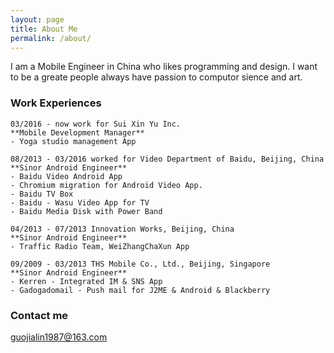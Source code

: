 ```yaml
---
layout: page
title: About Me
permalink: /about/
---
```


I am a Mobile Engineer in China who likes programming and design.
I want to be a greate people always have passion to computor sience and art.

### Work Experiences
```
03/2016 - now work for Sui Xin Yu Inc.
**Mobile Development Manager**
- Yoga studio management App

08/2013 - 03/2016 worked for Video Department of Baidu, Beijing, China
**Sinor Android Engineer**
- Baidu Video Android App
- Chromium migration for Android Video App.
- Baidu TV Box
- Baidu - Wasu Video App for TV
- Baidu Media Disk with Power Band

04/2013 - 07/2013 Innovation Works, Beijing, China
**Sinor Android Engineer**
- Traffic Radio Team, WeiZhangChaXun App

09/2009 - 03/2013 THS Mobile Co., Ltd., Beijing, Singapore
**Sinor Android Engineer**
- Kerren - Integrated IM & SNS App
- Gadogadomail - Push mail for J2ME & Android & Blackberry
```

### Contact me
[guojialin1987@163.com](mailto:guojialin1987@163.com)